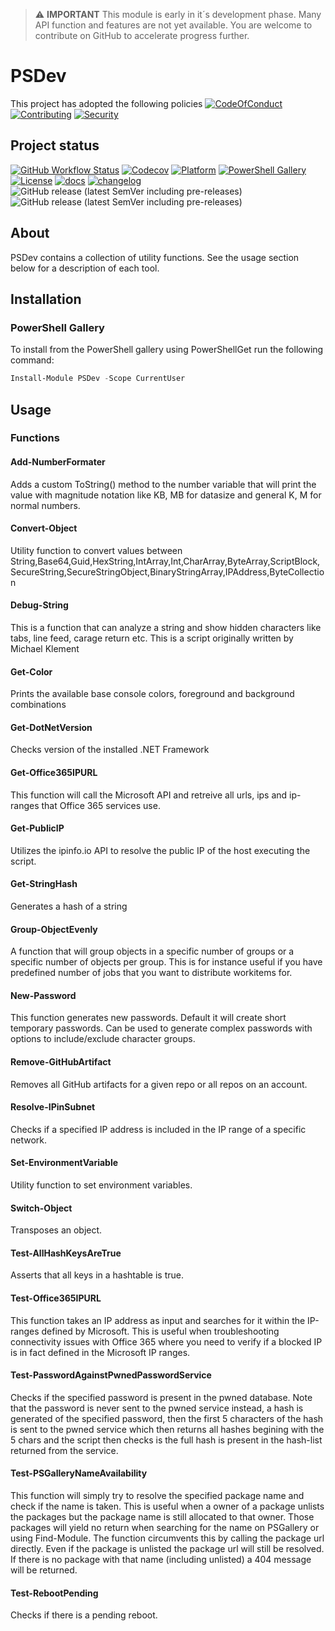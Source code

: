 > :warning: **IMPORTANT**
> This module is early in it´s development phase. Many API function and features are not yet available. You are welcome to contribute on GitHub to accelerate progress further.

# PSDev

This project has adopted the following policies [![CodeOfConduct](https://img.shields.io/badge/Code%20Of%20Conduct-gray)](https://github.com/hanpq/PSDev/blob/main/.github/CODE_OF_CONDUCT.md) [![Contributing](https://img.shields.io/badge/Contributing-gray)](https://github.com/hanpq/PSDev/blob/main/.github/CONTRIBUTING.md) [![Security](https://img.shields.io/badge/Security-gray)](https://github.com/hanpq/PSDev/blob/main/.github/SECURITY.md)

## Project status
[![GitHub Workflow Status](https://img.shields.io/github/actions/workflow/status/hanpq/PSDev/build.yml?branch=main&label=build&logo=github)](https://github.com/hanpq/PSDev/actions/workflows/build.yml) [![Codecov](https://img.shields.io/codecov/c/github/hanpq/PSDev?logo=codecov&token=qJqWlwMAiD)](https://codecov.io/gh/hanpq/PSDev) [![Platform](https://img.shields.io/powershellgallery/p/PSDev?logo=ReasonStudios)](https://img.shields.io/powershellgallery/p/PSDev) [![PowerShell Gallery](https://img.shields.io/powershellgallery/dt/PSDev?label=downloads)](https://www.powershellgallery.com/packages/PSDev) [![License](https://img.shields.io/github/license/hanpq/PSDev)](https://github.com/hanpq/PSDev/blob/main/LICENSE) [![docs](https://img.shields.io/badge/docs-getps.dev-blueviolet)](https://getps.dev/modules/PSDev/getstarted) [![changelog](https://img.shields.io/badge/changelog-getps.dev-blueviolet)](https://github.com/hanpq/PSDev/blob/main/CHANGELOG.md) ![GitHub release (latest SemVer including pre-releases)](https://img.shields.io/github/v/release/hanpq/PSDev?label=version&sort=semver) ![GitHub release (latest SemVer including pre-releases)](https://img.shields.io/github/v/release/hanpq/PSDev?include_prereleases&label=prerelease&sort=semver)

## About

PSDev contains a collection of utility functions. See the usage section below for a description of each tool.

## Installation

### PowerShell Gallery

To install from the PowerShell gallery using PowerShellGet run the following command:

```powershell
Install-Module PSDev -Scope CurrentUser
```

## Usage

### Functions

#### Add-NumberFormater
Adds a custom ToString() method to the number variable that will print the value with magnitude notation like KB, MB for datasize and general K, M for normal numbers.

#### Convert-Object
Utility function to convert values between String,Base64,Guid,HexString,IntArray,Int,CharArray,ByteArray,ScriptBlock,SecureString,SecureStringObject,BinaryStringArray,IPAddress,ByteCollection

#### Debug-String
This is a function that can analyze a string and show hidden characters like tabs, line feed, carage return etc. This is a script originally written by Michael Klement

#### Get-Color
Prints the available base console colors, foreground and background combinations

#### Get-DotNetVersion
Checks version of the installed .NET Framework 

#### Get-Office365IPURL
This function will call the Microsoft API and retreive all urls, ips and ip-ranges that Office 365 services use.

#### Get-PublicIP
Utilizes the ipinfo.io API to resolve the public IP of the host executing the script.

#### Get-StringHash
Generates a hash of a string

#### Group-ObjectEvenly
A function that will group objects in a specific number of groups or a specific number of objects per group. This is for instance useful if you have predefined number of jobs that you want to distribute workitems for.

#### New-Password
This function generates new passwords. Default it will create short temporary passwords. Can be used to generate complex passwords with options to include/exclude character groups.

#### Remove-GitHubArtifact
Removes all GitHub artifacts for a given repo or all repos on an account. 

#### Resolve-IPinSubnet
Checks if a specified IP address is included in the IP range of a specific network.

#### Set-EnvironmentVariable
Utility function to set environment variables.

#### Switch-Object
Transposes an object.

#### Test-AllHashKeysAreTrue
Asserts that all keys in a hashtable is true.

#### Test-Office365IPURL
This function takes an IP address as input and searches for it within the IP-ranges defined by Microsoft. This is useful when troubleshooting connectivity issues with Office 365 where you need to verify if a blocked IP is in fact defined in the Microsoft IP ranges.

#### Test-PasswordAgainstPwnedPasswordService
Checks if the specified password is present in the pwned database. Note that the password is never sent to the pwned service instead, a hash is generated of the specified password, then the first 5 characters of the hash is sent to the pwned service which then returns all hashes begining with the 5 chars and the script then checks is the full hash is present in the hash-list returned from the service.

#### Test-PSGalleryNameAvailability
This function will simply try to resolve the specified package name and check if the name is taken. This is useful when a owner of a package unlists the packages but the package name is still allocated to that owner. Those packages will yield no return when searching for the name on PSGallery or using Find-Module. The function circumvents this by calling the package url directly. Even if the package is unlisted the package url will still be resolved. If there is no package with that name (including unlisted) a 404 message will be returned. 

#### Test-RebootPending
Checks if there is a pending reboot.
